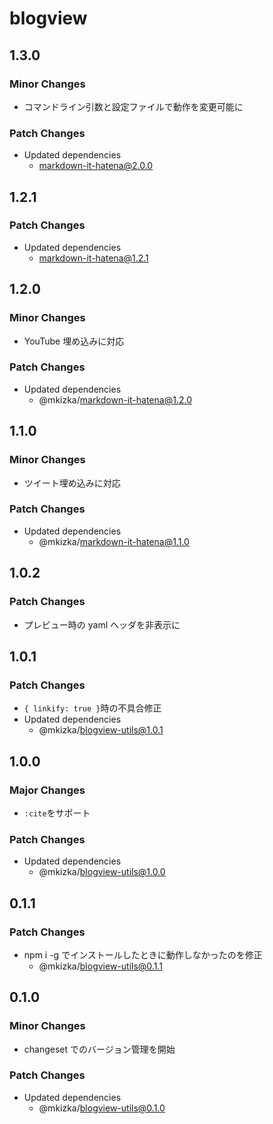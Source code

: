 # blogview

## 1.3.0

### Minor Changes

- コマンドライン引数と設定ファイルで動作を変更可能に

### Patch Changes

- Updated dependencies
  - markdown-it-hatena@2.0.0

## 1.2.1

### Patch Changes

- Updated dependencies
  - markdown-it-hatena@1.2.1

## 1.2.0

### Minor Changes

- YouTube 埋め込みに対応

### Patch Changes

- Updated dependencies
  - @mkizka/markdown-it-hatena@1.2.0

## 1.1.0

### Minor Changes

- ツイート埋め込みに対応

### Patch Changes

- Updated dependencies
  - @mkizka/markdown-it-hatena@1.1.0

## 1.0.2

### Patch Changes

- プレビュー時の yaml ヘッダを非表示に

## 1.0.1

### Patch Changes

- `{ linkify: true }`時の不具合修正
- Updated dependencies
  - @mkizka/blogview-utils@1.0.1

## 1.0.0

### Major Changes

- `:cite`をサポート

### Patch Changes

- Updated dependencies
  - @mkizka/blogview-utils@1.0.0

## 0.1.1

### Patch Changes

- npm i -g でインストールしたときに動作しなかったのを修正
  - @mkizka/blogview-utils@0.1.1

## 0.1.0

### Minor Changes

- changeset でのバージョン管理を開始

### Patch Changes

- Updated dependencies
  - @mkizka/blogview-utils@0.1.0
